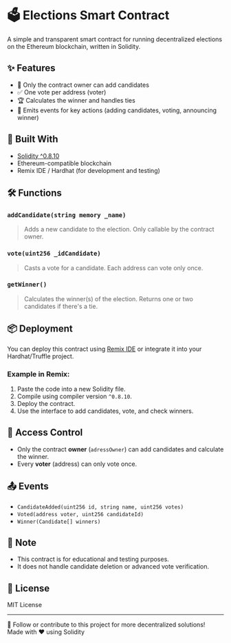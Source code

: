 # 🗳️ Elections Smart Contract

A simple and transparent smart contract for running decentralized elections on the Ethereum blockchain, written in Solidity.

## ✨ Features

- 👤 Only the contract owner can add candidates
- ✅ One vote per address (voter)
- 🏆 Calculates the winner and handles ties
- 📡 Emits events for key actions (adding candidates, voting, announcing winner)

## 🧱 Built With

- [Solidity ^0.8.10](https://docs.soliditylang.org/)
- Ethereum-compatible blockchain
- Remix IDE / Hardhat (for development and testing)

## 🛠️ Functions

### `addCandidate(string memory _name)`
> Adds a new candidate to the election. Only callable by the contract owner.

### `vote(uint256 _idCandidate)`
> Casts a vote for a candidate. Each address can vote only once.

### `getWinner()`
> Calculates the winner(s) of the election. Returns one or two candidates if there's a tie.

## 📦 Deployment

You can deploy this contract using [Remix IDE](https://remix.ethereum.org) or integrate it into your Hardhat/Truffle project.

### Example in Remix:
1. Paste the code into a new Solidity file.
2. Compile using compiler version `^0.8.10`.
3. Deploy the contract.
4. Use the interface to add candidates, vote, and check winners.

## 🔐 Access Control

- Only the contract **owner** (`adressOwner`) can add candidates and calculate the winner.
- Every **voter** (address) can only vote once.

## 📤 Events

- `CandidateAdded(uint256 id, string name, uint256 votes)`
- `Voted(address voter, uint256 candidateId)`
- `Winner(Candidate[] winners)`

## 🚨 Note

- This contract is for educational and testing purposes.
- It does not handle candidate deletion or advanced vote verification.

## 📄 License

MIT License

---

🔗 Follow or contribute to this project for more decentralized solutions!  
Made with ❤️ using Solidity
